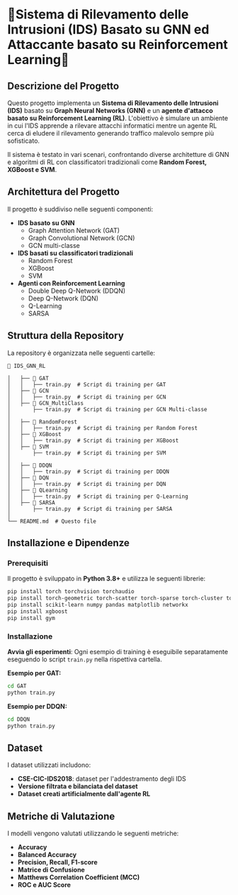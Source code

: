 # 🧐Sistema di Rilevamento delle Intrusioni (IDS) Basato su GNN ed Attaccante basato su Reinforcement Learning🚨

## Descrizione del Progetto

Questo progetto implementa un **Sistema di Rilevamento delle Intrusioni (IDS)** basato su **Graph Neural Networks (GNN)** e un **agente d'attacco basato su Reinforcement Learning (RL)**. L'obiettivo è simulare un ambiente in cui l'IDS apprende a rilevare attacchi informatici mentre un agente RL cerca di eludere il rilevamento generando traffico malevolo sempre più sofisticato.

Il sistema è testato in vari scenari, confrontando diverse architetture di GNN e algoritmi di RL con classificatori tradizionali come **Random Forest, XGBoost e SVM**.

## Architettura del Progetto

Il progetto è suddiviso nelle seguenti componenti:

- **IDS basato su GNN**
  - Graph Attention Network (GAT)
  - Graph Convolutional Network (GCN)
  - GCN multi-classe
- **IDS basati su classificatori tradizionali**
  - Random Forest
  - XGBoost
  - SVM
- **Agenti con Reinforcement Learning**
  - Double Deep Q-Network (DDQN)
  - Deep Q-Network (DQN)
  - Q-Learning
  - SARSA

## Struttura della Repository

La repository è organizzata nelle seguenti cartelle:

```
📂 IDS_GNN_RL

│   ├── 📂 GAT
│   │   ├── train.py  # Script di training per GAT
│   ├── 📂 GCN
│   │   ├── train.py  # Script di training per GCN
│   ├── 📂 GCN_MultiClass
│       ├── train.py  # Script di training per GCN Multi-classe
│
│   ├── 📂 RandomForest
│   │   ├── train.py  # Script di training per Random Forest
│   ├── 📂 XGBoost
│   │   ├── train.py  # Script di training per XGBoost
│   ├── 📂 SVM
│       ├── train.py  # Script di training per SVM
│
│   ├── 📂 DDQN
│   │   ├── train.py  # Script di training per DDQN
│   ├── 📂 DQN
│   │   ├── train.py  # Script di training per DQN
│   ├── 📂 QLearning
│   │   ├── train.py  # Script di training per Q-Learning
│   ├── 📂 SARSA
│       ├── train.py  # Script di training per SARSA
│
└── README.md  # Questo file
```

## Installazione e Dipendenze

### Prerequisiti

Il progetto è sviluppato in **Python 3.8+** e utilizza le seguenti librerie:

```bash
pip install torch torchvision torchaudio
pip install torch-geometric torch-scatter torch-sparse torch-cluster torch-spline-conv
pip install scikit-learn numpy pandas matplotlib networkx
pip install xgboost
pip install gym
```

### Installazione

   **Avvia gli esperimenti**:
   Ogni esempio di training è eseguibile separatamente eseguendo lo script `train.py` nella rispettiva cartella.
   
   **Esempio per GAT:**
   ```bash
   cd GAT
   python train.py
   ```
   
   **Esempio per DDQN:**
   ```bash
   cd DDQN
   python train.py
   ```

## Dataset

I dataset utilizzati includono:
- **CSE-CIC-IDS2018**: dataset per l'addestramento degli IDS
- **Versione filtrata e bilanciata del dataset**
- **Dataset creati artificialmente dall'agente RL**

## Metriche di Valutazione

I modelli vengono valutati utilizzando le seguenti metriche:
- **Accuracy**
- **Balanced Accuracy**
- **Precision, Recall, F1-score**
- **Matrice di Confusione**
- **Matthews Correlation Coefficient (MCC)**
- **ROC e AUC Score**





